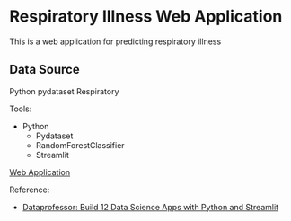 # Respiratory Illness Web Application

This is a web application for predicting respiratory illness

## Data Source
Python pydataset Respiratory

Tools:
- Python
  - Pydataset
  - RandomForestClassifier
  - Streamlit

[Web Application](https://sarah269-amazinglavender-main-rmjytj.streamlit.app/)

Reference:
- [Dataprofessor: Build 12 Data Science Apps with Python and Streamlit](https://www.youtube.com/watch?v=JwSS70SZdyM)
